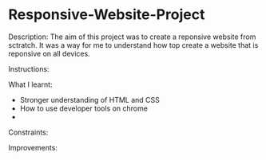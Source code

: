 # Responsive-Website-Project

Description: The aim of this project was to create a reponsive website from sctratch. It was a way for me to understand how top create a website that is reponsive on all devices.

Instructions:

What I learnt:
- Stronger understanding of HTML and CSS
- How to use developer tools on chrome
- 

Constraints:

Improvements:

